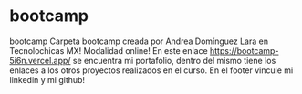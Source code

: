 # bootcamp
bootcamp 
Carpeta bootcamp creada por Andrea Domínguez Lara en Tecnolochicas MX! Modalidad online! 
En este enlace https://bootcamp-5i6n.vercel.app/ se encuentra mi portafolio, dentro del mismo tiene los enlaces a los otros proyectos realizados en el curso.
En el footer vincule mi linkedin y mi github!
